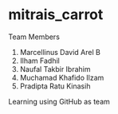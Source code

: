 # mitrais_carrot

Team Members
1.	Marcellinus David Arel B
2.	Ilham Fadhil
3.	Naufal Takbir Ibrahim
4.	Muchamad Khafido Ilzam
5.	Pradipta Ratu Kinasih

Learning using GitHub as team
